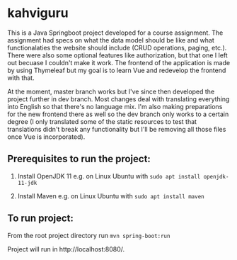 # kahviguru

This is a Java Springboot project developed for a course assignment. The assignment had specs on what the data model should be like and what functionalaties the website should include (CRUD operations, paging, etc.). There were also some optional features like authorization, but that one I left out becuase I couldn't make it work. 
The frontend of the application is made by using Thymeleaf but my goal is to learn Vue and redevelop the frontend with that.

At the moment, master branch works but I've since then developed the project further in dev branch. Most changes deal with translating everything into English so that there's no language mix. I'm also making preparations for the new frontend there as well so the dev branch only works to a certain degree (I only translated some of the static resources to test that translations didn't break any functionality but I'll be removing all those files once Vue is incorporated).


## Prerequisites to run the project:

1. Install OpenJDK 11
e.g. on Linux Ubuntu with `sudo apt install openjdk-11-jdk`

2. Install Maven
e.g. on Linux Ubuntu with `sudo apt install maven`


## To run project:
From the root project directory run `mvn spring-boot:run`

Project will run in http://localhost:8080/.
